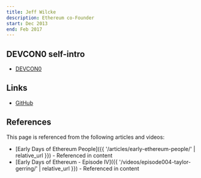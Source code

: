 ```yaml
---
title: Jeff Wilcke
description: Ethereum co-Founder
start: Dec 2013
end: Feb 2017
---
```


## DEVCON0 self-intro

- [DEVCON0](https://youtu.be/_BvvUlKDqp0?si=1RLejjvbxhIn1sDP&t=2018)

## Links

- [GitHub](https://github.com/obscuren)

## References

This page is referenced from the following articles and videos:

- [Early Days of Ethereum People]({{ '/articles/early-ethereum-people/' | relative_url }}) - Referenced in content
- [Early Days of Ethereum - Episode IV]({{ '/videos/episode004-taylor-gerring/' | relative_url }}) - Referenced in content